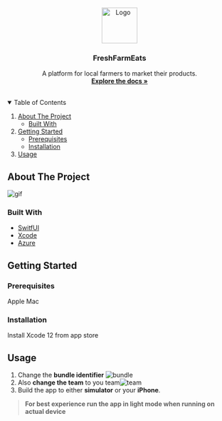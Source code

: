 <!-- PROJECT LOGO -->
<br />
<p align="center">
  <a href="https://github.com/othneildrew/Best-README-Template">
    <img src="https://user-images.githubusercontent.com/25194600/108472120-2ee2fa80-7241-11eb-9645-e6f9da8772f6.png" alt="Logo" width="80" height="80">
  </a>

  <h3 align="center">FreshFarmEats</h3>

  <p align="center">
    A platform for local farmers to market their products.
    <br />
    <a href="https://github.com/iamgrewal7/FreshFarmEats"><strong>Explore the docs »</strong></a>
    <br />
    <br />
  </p>
</p>

<!-- TABLE OF CONTENTS -->
<details open="open">
  <summary>Table of Contents</summary>
  <ol>
    <li>
      <a href="#about-the-project">About The Project</a>
      <ul>
        <li><a href="#built-with">Built With</a></li>
      </ul>
    </li>
    <li>
      <a href="#getting-started">Getting Started</a>
      <ul>
        <li><a href="#prerequisites">Prerequisites</a></li>
        <li><a href="#installation">Installation</a></li>
      </ul>
    </li>
    <li><a href="#usage">Usage</a></li>
  </ol>
</details>




## About The Project
![gif](https://media.giphy.com/media/6j5nHROJsBhhbaXAFC/giphy.gif)

### Built With
* [SwitfUI](https://developer.apple.com/xcode/swiftui/)
* [Xcode](https://developer.apple.com/xcode/)
* [Azure](https://azure.microsoft.com/en-ca/)

## Getting Started

### Prerequisites
Apple Mac

### Installation
Install Xcode 12 from app store

## Usage
1. Change the **bundle identifier** ![bundle](https://user-images.githubusercontent.com/25194600/108473543-02c87900-7243-11eb-94ca-582cb3657ea5.png)
2. Also **change the team** to you team![team](https://user-images.githubusercontent.com/25194600/108473585-11169500-7243-11eb-85f4-118a542ab6b5.png)
3. Build the app to either **simulator** or your **iPhone**.
> **For best experience run the app in light mode when running on actual device**


